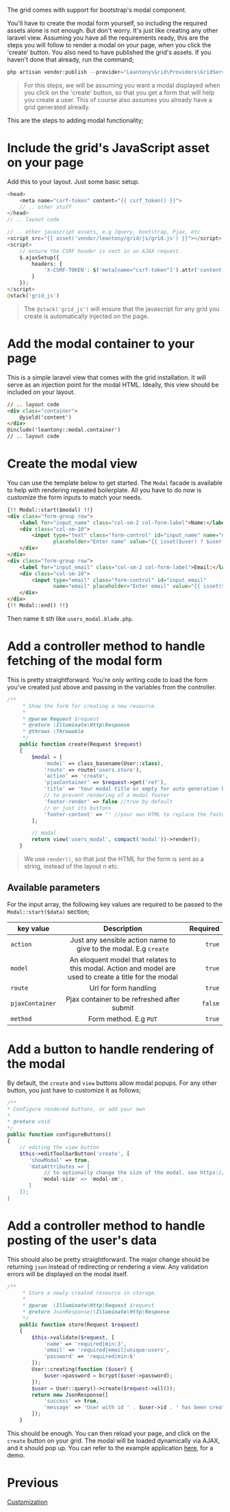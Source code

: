 The grid comes with support for bootstrap's modal component.

You'll have to create the modal form yourself, so including the required assets alone is not enough. But don't worry. It's just like creating any other laravel view.
Assuming you have all the requirements ready, this are the steps you will follow to render a modal on your page, when you click the 'create' button.
You also need to have published the grid's assets. If you haven't done that already, run the command;

```php
php artisan vendor:publish --provider="Leantony\Grid\Providers\GridServiceProvider"
```
> For this steps, we will be assuming you want a modal displayed when you click on the 'create' button, so that you get a form that will help you create a user. This of course also assumes you already have a grid generated already.

This are the steps to adding modal functionality;

# Include the grid's JavaScript asset on your page
Add this to your layout. Just some basic setup.
```php
<head>
    <meta name="csrf-token" content="{{ csrf_token() }}">
    // .. other stuff
</head>
// .. layout code

// .. other javascript assets, e.g Jquery, bootstrap, Pjax, etc
<script src="{{ asset('vendor/leantony/grid/js/grid.js') }}"></script>
<script>
    // ensure the CSRF header is sent in an AJAX request.
    $.ajaxSetup({
        headers: {
            'X-CSRF-TOKEN': $('meta[name="csrf-token"]').attr('content')
        }
    });
</script>
@stack('grid_js')
```
> The `@stack('grid_js')` will ensure that the javascript for any grid you create is automatically injected on the page.

# Add the modal container to your page
This is a simple laravel view that comes with the grid installation. It will serve as an injection point for the modal HTML. Ideally, this view should be included on your layout.
```html
// .. layout code
<div class="container">
    @yield('content')
</div>
@include('leantony::modal.container')
// .. layout code
```

# Create the modal view
You can use the template below to get started. The `Modal` facade is available to help with rendering repeated boilerplate. All you have to do now is customize the form inputs to match your needs.
```html
{!! Modal::start($modal) !!}
<div class="form-group row">
    <label for="input_name" class="col-sm-2 col-form-label">Name:</label>
    <div class="col-sm-10">
        <input type="text" class="form-control" id="input_name" name="name"
               placeholder="Enter name" value="{{ isset($user) ? $user->name : old('name')}}">
    </div>
</div>
<div class="form-group row">
    <label for="input_email" class="col-sm-2 col-form-label">Email:</label>
    <div class="col-sm-10">
        <input type="email" class="form-control" id="input_email"
               name="email" placeholder="Enter email" value="{{ isset($user) ? $user->email : old('email')}}">
    </div>
</div>
{!! Modal::end() !!}
```

Then name it sth like `users_modal.blade.php`.

# Add a controller method to handle fetching of the modal form
This is pretty straightforward. You're only writing code to load the form you've created just above and passing in the variables from the controller.
```php
/**
     * Show the form for creating a new resource.
     *
     * @param Request $request
     * @return \Illuminate\Http\Response
     * @throws \Throwable
     */
    public function create(Request $request)
    {
        $modal = [
            'model' => class_basename(User::class),
            'route' => route('users.store'),
            'action' => 'create',
            'pjaxContainer' => $request->get('ref'),
            'title' => 'Your modal title or empty for auto generation based on action and model',
            // to prevent rendering of a modal footer
            'footer-render' => false //true by default
            // or just its buttons
            'footer-content' => '' //your own HTML to replace the footer content with
        ];

        // modal
        return view('users_modal', compact('modal'))->render();
    }
```
> We use `render()`, so that just the HTML for the form is sent as a string, instead of the layout n etc.

## Available parameters
For the input array, the following key values are required to be passed to the `Modal::start($data)` section;

| key value        | Description           | Required  |
| ------------- |:-------------:| -----:|
| `action`      | Just any sensible action name to give to the modal. E.g `create` | `true` |
| `model`      | An eloquent model that relates to this modal. Action and model are used to create a title for the modal      |   `true` |
| `route` | Url for form handling      |    `true` |
| `pjaxContainer` | Pjax container to be refreshed after submit      |    `false` |
| `method` | Form method. E.g `PUT`     |    `true` |

# Add a button to handle rendering of the modal
By default, the `create` and `view` buttons allow modal popups. For any other button, you just have to customize it as follows;
```php
/**
* Configure rendered buttons, or add your own
*
* @return void
*/
public function configureButtons()
{
    // editing the view button
    $this->editToolbarButton('create', [
       'showModal' => true,
       'dataAttributes => [
            // to optionally change the size of the modal. see https://getbootstrap.com/docs/4.0/components/modal/#optional-sizes
           'modal-size' => 'modal-sm',
       ]
    ]);
}
```

# Add a controller method to handle posting of the user's data
This should also be pretty straightforward. The major change should be returning `json` instead of redirecting or rendering a view. Any validation errors will be displayed on the modal itself.
```php
/**
     * Store a newly created resource in storage.
     *
     * @param  \Illuminate\Http\Request $request
     * @return JsonResponse|\Illuminate\Http\Response
     */
    public function store(Request $request)
    {
        $this->validate($request, [
            'name' => 'required|min:3',
            'email' => 'required|email|unique:users',
            'password' => 'required|min:6'
        ]);
        User::creating(function ($user) {
            $user->password = bcrypt($user->password);
        });
        $user = User::query()->create($request->all());
        return new JsonResponse([
            'success' => true,
            'message' => 'User with id ' . $user->id . ' has been created.'
        ]);
    }
```
This should be enough. You can then reload your page, and click on the `create` button on your grid. The modal will be loaded dynamically via AJAX, and it should pop up.
You can refer to the example application [here](http://laravel-grid.herokuapp.com), for a demo.

# Previous
[Customization](customization.md)